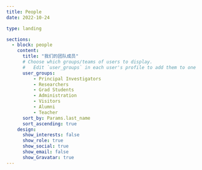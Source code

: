 ```yaml
---
title: People
date: 2022-10-24

type: landing

sections:
  - block: people
    content:
      title: "我们的团队成员"
      # Choose which groups/teams of users to display.
      #   Edit `user_groups` in each user's profile to add them to one or more of these groups.
      user_groups:
          - Principal Investigators
          - Researchers
          - Grad Students
          - Administration
          - Visitors
          - Alumni
          - Teacher
      sort_by: Params.last_name
      sort_ascending: true
    design:
      show_interests: false
      show_role: true
      show_social: true
      show_email: false
      show_Gravatar: true
---
```


